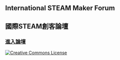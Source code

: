 ## International STEAM Maker Forum 
## 國際STEAM創客論壇

### [進入論壇](https://github.com/steam-maker/steam-maker-forum/issues/1)

<a rel="license" href="https://creativecommons.org/licenses/by/4.0/deed.zh"><img alt="Creative Commons License" style="border-width:0" src="https://i.creativecommons.org/l/by/4.0/88x31.png" /></a><br />
